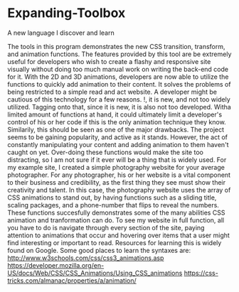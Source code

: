 # Expanding-Toolbox
A new language I discover and learn

The tools in this program demonstrates the new CSS transition, transform, and animation functions.
The features provided by this tool are be extremely useful for developers who wish to create a flashy and responsive site visually without doing too much manual work on writing the back-end code for it. With the 2D and 3D animations, developers are now able to utilize the functions to quickly add animation to their content. It solves the problems of being restricted to a simple read and act website.
A developer might be cautious of this technology for a few reasons. !, it is new, and not too widely utilized. Tagging onto that, since it is new, it is also not too developed. Witha limited amount of functions at hand, it could ultimately limit a developer's control of his or her code if this is the only animation technique they know. Similarily, this should be seen as one of the major drawbacks. The project seems to be gaining popularity, and active as it stands. However, the act of constantly manipulating your content and adding animation to them haven't caught on yet. Over-doing these functions would make the site too distracting, so I am not sure if it ever will be a thing that is widely used. 
For my example site, I created a simple photography website for your average photographer. For any photographer, his or her website is a vital component to their business and credibility, as the first thing they see must show their creativity and talent. In this case, the photography website uses the array of CSS animations to stand out, by having functions such as a sliding title, scaling packages, and a phone-number that flips to reveal the numbers. These functions succesfully demonstrates some of the many abilities CSS animation and tranformation can do.
To see my website in full function, all you have to do is navigate through every section of the site, paying attention to animations that occur and hovering over items that a user might find interesting or important to read.
Resources for learning this is widely found on Google. Some good places to learn the syntaxes are:
http://www.w3schools.com/css/css3_animations.asp
https://developer.mozilla.org/en-US/docs/Web/CSS/CSS_Animations/Using_CSS_animations
https://css-tricks.com/almanac/properties/a/animation/